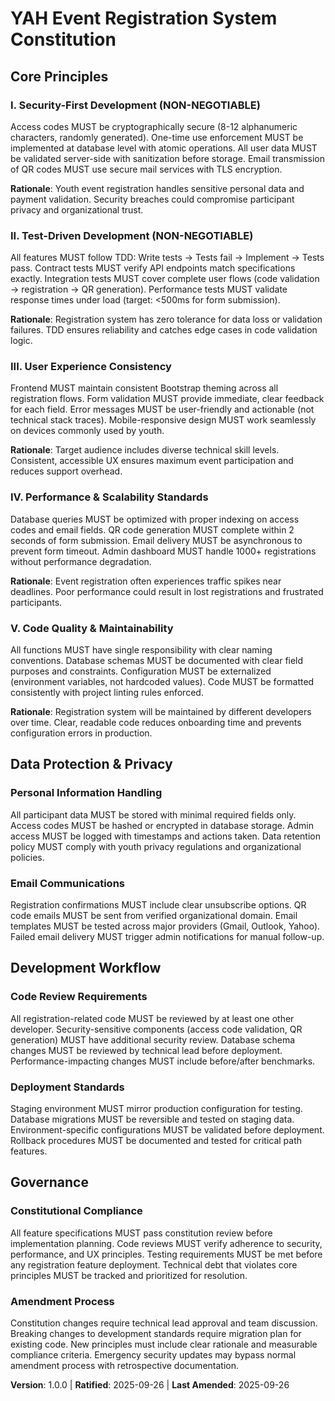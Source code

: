 # YAH Event Registration System Constitution
<!--
Sync Impact Report:
- Version change: N/A → 1.0.0 (initial constitution)
- Modified principles: N/A (new constitution)
- Added sections: All sections
- Removed sections: N/A
- Templates requiring updates:
  ✅ plan-template.md (constitution check gates added)
  ✅ spec-template.md (aligned with requirements validation)
  ✅ tasks-template.md (aligned with testing standards)
- Follow-up TODOs: None
-->

## Core Principles

### I. Security-First Development (NON-NEGOTIABLE)
Access codes MUST be cryptographically secure (8-12 alphanumeric characters, randomly generated).
One-time use enforcement MUST be implemented at database level with atomic operations.
All user data MUST be validated server-side with sanitization before storage.
Email transmission of QR codes MUST use secure mail services with TLS encryption.

**Rationale**: Youth event registration handles sensitive personal data and payment validation. Security breaches could compromise participant privacy and organizational trust.

### II. Test-Driven Development (NON-NEGOTIABLE)
All features MUST follow TDD: Write tests → Tests fail → Implement → Tests pass.
Contract tests MUST verify API endpoints match specifications exactly.
Integration tests MUST cover complete user flows (code validation → registration → QR generation).
Performance tests MUST validate response times under load (target: <500ms for form submission).

**Rationale**: Registration system has zero tolerance for data loss or validation failures. TDD ensures reliability and catches edge cases in code validation logic.

### III. User Experience Consistency
Frontend MUST maintain consistent Bootstrap theming across all registration flows.
Form validation MUST provide immediate, clear feedback for each field.
Error messages MUST be user-friendly and actionable (not technical stack traces).
Mobile-responsive design MUST work seamlessly on devices commonly used by youth.

**Rationale**: Target audience includes diverse technical skill levels. Consistent, accessible UX ensures maximum event participation and reduces support overhead.

### IV. Performance & Scalability Standards
Database queries MUST be optimized with proper indexing on access codes and email fields.
QR code generation MUST complete within 2 seconds of form submission.
Email delivery MUST be asynchronous to prevent form timeout.
Admin dashboard MUST handle 1000+ registrations without performance degradation.

**Rationale**: Event registration often experiences traffic spikes near deadlines. Poor performance could result in lost registrations and frustrated participants.

### V. Code Quality & Maintainability
All functions MUST have single responsibility with clear naming conventions.
Database schemas MUST be documented with clear field purposes and constraints.
Configuration MUST be externalized (environment variables, not hardcoded values).
Code MUST be formatted consistently with project linting rules enforced.

**Rationale**: Registration system will be maintained by different developers over time. Clear, readable code reduces onboarding time and prevents configuration errors in production.

## Data Protection & Privacy

### Personal Information Handling
All participant data MUST be stored with minimal required fields only.
Access codes MUST be hashed or encrypted in database storage.
Admin access MUST be logged with timestamps and actions taken.
Data retention policy MUST comply with youth privacy regulations and organizational policies.

### Email Communications
Registration confirmations MUST include clear unsubscribe options.
QR code emails MUST be sent from verified organizational domain.
Email templates MUST be tested across major providers (Gmail, Outlook, Yahoo).
Failed email delivery MUST trigger admin notifications for manual follow-up.

## Development Workflow

### Code Review Requirements
All registration-related code MUST be reviewed by at least one other developer.
Security-sensitive components (access code validation, QR generation) MUST have additional security review.
Database schema changes MUST be reviewed by technical lead before deployment.
Performance-impacting changes MUST include before/after benchmarks.

### Deployment Standards
Staging environment MUST mirror production configuration for testing.
Database migrations MUST be reversible and tested on staging data.
Environment-specific configurations MUST be validated before deployment.
Rollback procedures MUST be documented and tested for critical path features.

## Governance

### Constitutional Compliance
All feature specifications MUST pass constitution review before implementation planning.
Code reviews MUST verify adherence to security, performance, and UX principles.
Testing requirements MUST be met before any registration feature deployment.
Technical debt that violates core principles MUST be tracked and prioritized for resolution.

### Amendment Process
Constitution changes require technical lead approval and team discussion.
Breaking changes to development standards require migration plan for existing code.
New principles must include clear rationale and measurable compliance criteria.
Emergency security updates may bypass normal amendment process with retrospective documentation.

**Version**: 1.0.0 | **Ratified**: 2025-09-26 | **Last Amended**: 2025-09-26